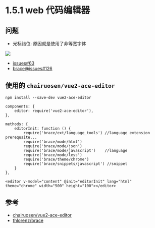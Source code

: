 # 1.5.1 web 代码编辑器





## 问题
- 光标错位: 原因就是使用了非等宽字体

![](https://user-images.githubusercontent.com/17672815/66634292-54b8c200-ec3f-11e9-9122-6e739b9de8ce.png)

- [issues#63](https://github.com/chairuosen/vue2-ace-editor/issues/63)
- [brace@issues#126](https://github.com/thlorenz/brace/issues/126)

## 使用的 `chairuosen/vue2-ace-editor`

```
npm install --save-dev vue2-ace-editor

components: {
    editor: require('vue2-ace-editor'),
},

methods: {
    editorInit: function () {
        require('brace/ext/language_tools') //language extension prerequsite...
        require('brace/mode/html')   
        require('brace/mode/json')              
        require('brace/mode/javascript')    //language
        require('brace/mode/less')
        require('brace/theme/chrome')
        require('brace/snippets/javascript') //snippet
    }
},

<editor v-model="content" @init="editorInit" lang="html" theme="chrome" width="500" height="100"></editor>
```


## 参考
- [chairuosen/vue2-ace-editor](https://github.com/chairuosen/vue2-ace-editor)
- [thlorenz/brace](https://github.com/thlorenz/brace)
